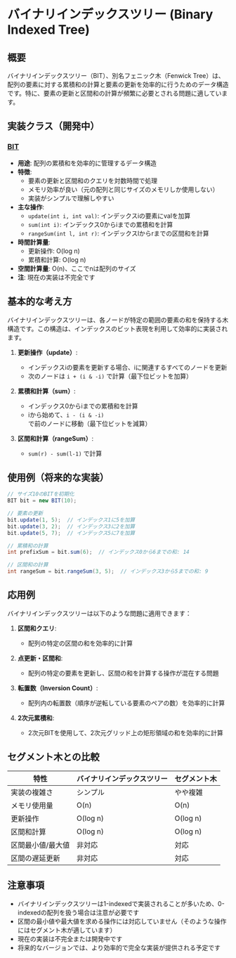 # バイナリインデックスツリー (Binary Indexed Tree)

## 概要

バイナリインデックスツリー（BIT）、別名フェニック木（Fenwick
Tree）は、配列の要素に対する累積和の計算と要素の更新を効率的に行うためのデータ構造です。特に、要素の更新と区間和の計算が頻繁に必要とされる問題に適しています。

## 実装クラス（開発中）

### [BIT](./src/BIT.java)

- **用途**: 配列の累積和を効率的に管理するデータ構造
- **特徴**:
	- 要素の更新と区間和のクエリを対数時間で処理
	- メモリ効率が良い（元の配列と同じサイズのメモリしか使用しない）
	- 実装がシンプルで理解しやすい
- **主な操作**:
	- `update(int i, int val)`: インデックスiの要素にvalを加算
	- `sum(int i)`: インデックス0からiまでの累積和を計算
	- `rangeSum(int l, int r)`: インデックスlからrまでの区間和を計算
- **時間計算量**:
	- 更新操作: O(log n)
	- 累積和計算: O(log n)
- **空間計算量**: O(n)、ここでnは配列のサイズ
- **注**: 現在の実装は不完全です

## 基本的な考え方

バイナリインデックスツリーは、各ノードが特定の範囲の要素の和を保持する木構造です。この構造は、インデックスのビット表現を利用して効率的に実装されます。

1. **更新操作（update）**:
	- インデックスiの要素を更新する場合、iに関連するすべてのノードを更新
	- 次のノードは `i + (i & -i)` で計算（最下位ビットを加算）

2. **累積和計算（sum）**:
	- インデックス0からiまでの累積和を計算
	- iから始めて、`i - (i & -i)` で前のノードに移動（最下位ビットを減算）

3. **区間和計算（rangeSum）**:
	- `sum(r) - sum(l-1)` で計算

## 使用例（将来的な実装）

```java
// サイズ10のBITを初期化
BIT bit = new BIT(10);

// 要素の更新
bit.update(1, 5);  // インデックス1に5を加算
bit.update(3, 2);  // インデックス3に2を加算
bit.update(5, 7);  // インデックス5に7を加算

// 累積和の計算
int prefixSum = bit.sum(6);  // インデックス0から6までの和: 14

// 区間和の計算
int rangeSum = bit.rangeSum(3, 5);  // インデックス3から5までの和: 9
```

## 応用例

バイナリインデックスツリーは以下のような問題に適用できます：

1. **区間和クエリ**:
	- 配列の特定の区間の和を効率的に計算

2. **点更新・区間和**:
	- 配列の特定の要素を更新し、区間の和を計算する操作が混在する問題

3. **転置数（Inversion Count）**:
	- 配列内の転置数（順序が逆転している要素のペアの数）を効率的に計算

4. **2次元累積和**:
	- 2次元BITを使用して、2次元グリッド上の矩形領域の和を効率的に計算

## セグメント木との比較

| 特性        | バイナリインデックスツリー | セグメント木   |
|-----------|---------------|----------|
| 実装の複雑さ    | シンプル          | やや複雑     |
| メモリ使用量    | O(n)          | O(n)     |
| 更新操作      | O(log n)      | O(log n) |
| 区間和計算     | O(log n)      | O(log n) |
| 区間最小値/最大値 | 非対応           | 対応       |
| 区間の遅延更新   | 非対応           | 対応       |

## 注意事項

- バイナリインデックスツリーは1-indexedで実装されることが多いため、0-indexedの配列を扱う場合は注意が必要です
- 区間の最小値や最大値を求める操作には対応していません（そのような操作にはセグメント木が適しています）
- 現在の実装は不完全または開発中です
- 将来的なバージョンでは、より効率的で完全な実装が提供される予定です